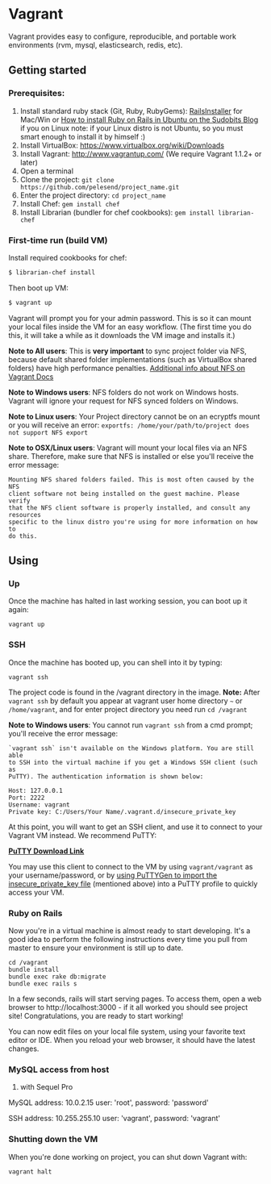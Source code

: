 # Vagrant

Vagrant provides easy to configure, reproducible, and portable work environments (rvm, mysql, elasticsearch, redis, etc).

## Getting started

### Prerequisites:

1. Install standard ruby stack (Git, Ruby, RubyGems): [RailsInstaller](http://www.railsinstaller.org/) for Mac/Win or [How to install Ruby on Rails in Ubuntu on the Sudobits Blog](http://blog.sudobits.com/2012/05/02/how-to-install-ruby-on-rails-in-ubuntu-12-04-lts/) if you on Linux
note: if your Linux distro is not Ubuntu, so you must smart enough to install it by himself :)
2. Install VirtualBox: https://www.virtualbox.org/wiki/Downloads
3. Install Vagrant: http://www.vagrantup.com/ (We require Vagrant 1.1.2+ or later)
4. Open a terminal
5. Clone the project: `git clone https://github.com/pelesend/project_name.git`
6. Enter the project directory: `cd project_name`
7. Install Chef: `gem install chef`
8. Install Librarian (bundler for chef cookbooks): `gem install librarian-chef`

### First-time run (build VM)

Install required cookbooks for chef:
~~~ sh
$ librarian-chef install
~~~

Then boot up VM:
~~~ sh
$ vagrant up
~~~

Vagrant will prompt you for your admin password. This is so it can mount your local files inside the VM for an easy workflow.
(The first time you do this, it will take a while as it downloads the VM image and installs it.)

**Note to All users**: This is **very important** to sync project folder via NFS, because default shared folder implementations (such as VirtualBox shared folders) have high performance penalties.
[Additional info about NFS on Vagrant Docs](http://docs.vagrantup.com/v2/synced-folders/nfs.html)

**Note to Windows users**: NFS folders do not work on Windows hosts. Vagrant will ignore your request for NFS synced folders on Windows.

**Note to Linux users**: Your Project directory cannot be on an ecryptfs mount or you will receive an error: `exportfs: /home/your/path/to/project does not support NFS export`

**Note to OSX/Linux users**: Vagrant will mount your local files via an NFS share. Therefore, make sure that NFS is installed or else you'll receive the error message:

```
Mounting NFS shared folders failed. This is most often caused by the NFS
client software not being installed on the guest machine. Please verify
that the NFS client software is properly installed, and consult any resources
specific to the linux distro you're using for more information on how to
do this.
```

## Using

### Up

Once the machine has halted in last working session, you can boot up it again:

```
vagrant up
```


### SSH

Once the machine has booted up, you can shell into it by typing:

```
vagrant ssh
```

The project code is found in the /vagrant directory in the image.
**Note:** After `vagrant ssh` by default you appear at vagrant user home directory `~` or `/home/vagrant`, and for enter project directory you need run `cd /vagrant`

**Note to Windows users**: You cannot run ```vagrant ssh``` from a cmd prompt; you'll receive the error message:

```
`vagrant ssh` isn't available on the Windows platform. You are still able
to SSH into the virtual machine if you get a Windows SSH client (such as
PuTTY). The authentication information is shown below:

Host: 127.0.0.1
Port: 2222
Username: vagrant
Private key: C:/Users/Your Name/.vagrant.d/insecure_private_key
```

At this point, you will want to get an SSH client, and use it to connect to your Vagrant VM instead. We recommend
PuTTY:

**[PuTTY Download Link](http://www.chiark.greenend.org.uk/~sgtatham/putty/download.html)**

You may use this client to connect to the VM by using ```vagrant/vagrant``` as your username/password, or by [using
PuTTYGen to import the insecure_private_key file](http://jason.sharonandjason.com/key_based_putty_logins_mini_how_to.htm)
(mentioned above) into a PuTTY profile to quickly access your VM.

### Ruby on Rails

Now you're in a virtual machine is almost ready to start developing. It's a good idea to perform the following instructions every time you pull from master to ensure your environment is still up to date.

```
cd /vagrant
bundle install
bundle exec rake db:migrate
bundle exec rails s
```

In a few seconds, rails will start serving pages. To access them, open a web browser to http://localhost:3000 - if it all worked you should see project site!
Congratulations, you are ready to start working!

You can now edit files on your local file system, using your favorite text editor or IDE. When you reload your web browser, it should have the latest changes.

### MySQL access from host

1. with Sequel Pro

MySQL address: 10.0.2.15
user: 'root', password: 'password'

SSH address: 10.255.255.10
user: 'vagrant', password: 'vagrant'


### Shutting down the VM

When you're done working on project, you can shut down Vagrant with:

```
vagrant halt
```
